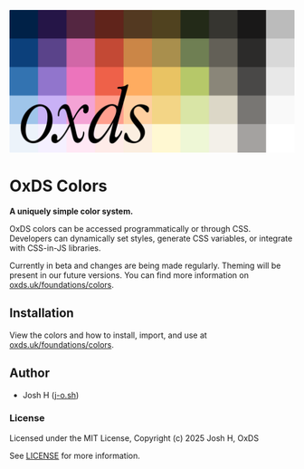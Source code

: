 ![Local Image](cover.png)

# OxDS Colors

**A uniquely simple color system.**

OxDS colors can be accessed programmatically or through CSS. Developers can dynamically set styles, generate CSS variables, or integrate with CSS-in-JS libraries. 

Currently in beta and changes are being made regularly. Theming will be present in our future versions. You can find more information on [oxds.uk/foundations/colors](https://oxds.uk/foundations/colors). 



## Installation

View the colors and how to install, import, and use at [oxds.uk/foundations/colors](https://oxds.uk/foundations/colors).



## Author

- Josh H ([j-o.sh](https://j-o.sh))

### License

Licensed under the MIT License, Copyright (c) 2025 Josh H, OxDS

See [LICENSE](./LICENSE) for more information.
